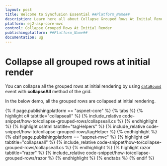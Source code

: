 ```yaml
---
layout: post
title: Welcome to Syncfusion Essential ##Platform_Name##
description: Learn here all about Collapse Grouped Rows At Initial Render of Syncfusion Essential ##Platform_Name## widgets based on HTML5 and jQuery.
platform: ej2-asp-core-mvc
control: Collapse Grouped Rows At Initial Render
publishingplatform: ##Platform_Name##
documentation: ug
---
```



# Collapse all grouped rows at initial render

You can collapse all the grouped rows at initial rendering by using [`dataBound`](https://help.syncfusion.com/cr/aspnetcore-js2/Syncfusion.EJ2.Grids.Grid.html#Syncfusion_EJ2_Grids_Grid_DataBound) event with  **collapseAll** method of the grid.

In the below demo, all the grouped rows are collapsed at initial rendering.

{% if page.publishingplatform == "aspnet-core" %}
{% tabs %}
{% highlight c# tabtitle="collapseall" %}
{% include_relative code-snippet/how-to/collapse-grouped-rows/collapseall.cs %}
{% endhighlight %}
{% highlight cshtml tabtitle="tagHelpers" %}
{% include_relative code-snippet/how-to/collapse-grouped-rows/tagHelper %}
{% endhighlight %}
{% elsif page.publishingplatform == "aspnet-mvc" %}
{% highlight c# tabtitle="collapseall" %}
{% include_relative code-snippet/how-to/collapse-grouped-rows/collapseall.cs %}
{% endhighlight %}
{% highlight razor tabtitle="razor" %}
{% include_relative code-snippet/how-to/collapse-grouped-rows/razor %}
{% endhighlight %}
{% endtabs %}
{% endif %}


